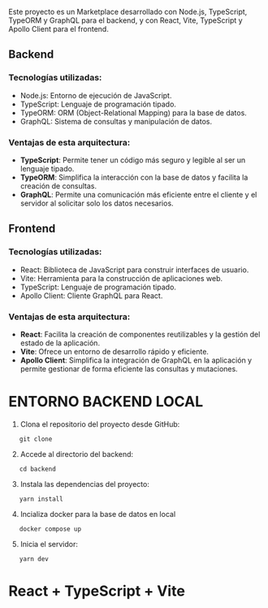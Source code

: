 Este proyecto es un Marketplace desarrollado con Node.js, TypeScript, TypeORM y GraphQL para el backend, y con React, Vite, TypeScript y Apollo Client para el frontend. 
 
## Backend 
 
### Tecnologías utilizadas: 
- Node.js: Entorno de ejecución de JavaScript. 
- TypeScript: Lenguaje de programación tipado. 
- TypeORM: ORM (Object-Relational Mapping) para la base de datos. 
- GraphQL: Sistema de consultas y manipulación de datos. 
 
### Ventajas de esta arquitectura: 
- **TypeScript**: Permite tener un código más seguro y legible al ser un lenguaje tipado. 
- **TypeORM**: Simplifica la interacción con la base de datos y facilita la creación de consultas. 
- **GraphQL**: Permite una comunicación más eficiente entre el cliente y el servidor al solicitar solo los datos necesarios. 
 
## Frontend 
 
### Tecnologías utilizadas: 
- React: Biblioteca de JavaScript para construir interfaces de usuario. 
- Vite: Herramienta para la construcción de aplicaciones web. 
- TypeScript: Lenguaje de programación tipado. 
- Apollo Client: Cliente GraphQL para React. 
 
### Ventajas de esta arquitectura: 
- **React**: Facilita la creación de componentes reutilizables y la gestión del estado de la aplicación. 
- **Vite**: Ofrece un entorno de desarrollo rápido y eficiente. 
- **Apollo Client**: Simplifica la integración de GraphQL en la aplicación y permite gestionar de forma eficiente las consultas y mutaciones. 

# ENTORNO BACKEND LOCAL

1. Clona el repositorio del proyecto desde GitHub:

```
   git clone 

```
2. Accede al directorio del backend:

```
   cd backend 

```

3. Instala las dependencias del proyecto:

```
   yarn install

```

4. Incializa docker para la base de datos en local

```
   docker compose up

```

5. Inicia el servidor:

```
   yarn dev 

```


# React + TypeScript + Vite

